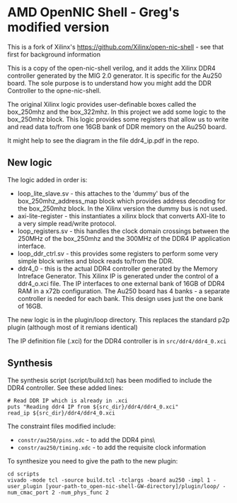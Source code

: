 # AMD OpenNIC Shell - Greg's modified version

This is a fork of Xilinx's https://github.com/Xilinx/open-nic-shell - see that first for background information

This is a copy of the open-nic-shell verilog, and it adds the Xilinx DDR4 controller generated by the MIG 2.0 generator. It is specific for the Au250 board.
The sole purpose is to understand how you might add the DDR Controller to the opne-nic-shell.

The original Xilinx logic provides user-definable boxes called the box_250mhz and the box_322mhz. In this project we add some logic to the box_250mhz block. This logic provides some registers that allow us to write and read data to/from one 16GB bank of DDR memory on the Au250 board.

It might help to see the diagram in the file ddr4_ip.pdf in the repo.

## New logic

The logic added in order is:
- loop_lite_slave.sv - this attaches to the 'dummy' bus of the box_250mhz_address_map block which provides address decoding for the box_250mhz block. In the Xilinx version the dummy bus is not used.
- axi-lite-register - this instantiates a xilinx block that converts AXI-lite to a very simple read/write protocol.
- loop_registers.sv - this handles the clock domain crossings between the 250MHz of the box_250mhz and the 300MHz of the DDR4 IP application interface.
- loop_ddr_ctrl.sv - this provides some registers to perform some very simple block writes and block reads to/from the DDR.
- ddr4_0 - this is the actual DDR4 controller generated by the Memory Intreface Generator. This Xilinx IP is generated under the control of a ddr4_o.xci file. The IP interfaces to one external bank of 16GB of DDR4 RAM in a x72b configuration. The Au250 board has 4 banks - a separate controller is needed for each bank. This design uses just the one bank of 16GB.

The new logic is in the plugin/loop directory. This replaces the standard p2p plugin (although most of it remians identical)

The IP definition file (.xci) for the DDR4 controller is in `src/ddr4/ddr4_0.xci`

## Synthesis
The synthesis script (script/build.tcl) has been modified to include the DDR4 controller. See these added lines:

`# Read DDR IP which is already in .xci`\
`puts "Reading ddr4 IP from ${src_dir}/ddr4/ddr4_0.xci"`\
`read_ip ${src_dir}/ddr4/ddr4_0.xci`

The constraint files modified include:

- `constr/au250/pins.xdc` - to add the DDR4 pins\
- `constr/au250/timing.xdc` - to add the requisite clock information

To synthesize you need to give the path to the new plugin:

`cd scripts`\
`vivado -mode tcl -source build.tcl -tclargs -board au250 -impl 1 -user_plugin [your-path-to_open-nic-shell-GW-directory]/plugin/loop/ -num_cmac_port 2 -num_phys_func 2`
